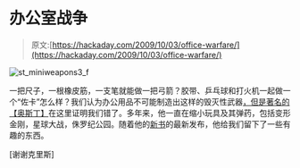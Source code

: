 # 办公室战争

> 原文:[https://hackaday.com/2009/10/03/office-warfare/](https://hackaday.com/2009/10/03/office-warfare/)

![st_miniweapons3_f](../Images/a2e278e0662565eb215b01a83f563c23.png "st_miniweapons3_f")

一把尺子，一根橡皮筋，一支笔就能做一把弓箭？胶带、乒乓球和打火机一起做一个“佐卡”怎么样？我们认为办公用品不可能制造出这样的毁灭性武器[，但是著名的](http://www.wired.com/gadgets/mods/magazine/17-10/st_miniweapons)[【奥斯丁】](http://www.johnaustinbooks.com/about_john.html)在这里证明我们错了。多年来，他一直在缩小玩具及其弹药，包括变形金刚，星球大战，侏罗纪公园。随着他的[新书](http://search.barnesandnoble.com/MiniWeapons-of-Mass-Destruction/John-Austin/e/9781556529535/)的最新发布，他给我们留下了一些有趣的东西。

[谢谢克里斯]